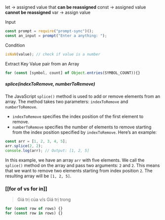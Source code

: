 let -> assigned value that **can be reassigned**
const -> assigned value **cannot be reassigned** 
var -> assign value

Input
```js
const prompt = require("prompt-sync")();
const an_input = prompt("Enter a anything: ");
```

Condition
```js
isNaN(value); // check if value is a number
```

Extract Key Value pair from an Array
```js
for (const [symbol, count] of Object.entries(SYMBOL_COUNT)){}
```


##### splice(indexToRemove, numberToRemove)
The JavaScript `splice()` method is used to add or remove elements from an array. The method takes two parameters: `indexToRemove` and `numberToRemove`.
- `indexToRemove` specifies the index position of the first element to remove.
- `numberToRemove` specifies the number of elements to remove starting from the index position specified by `indexToRemove`.
Here’s an example:
```javascript
const arr = [1, 2, 3, 4, 5];
arr.splice(2, 2);
console.log(arr); // Output: [1, 2, 5]
```

In this example, we have an array `arr` with five elements. We call the `splice()` method on the array and pass two arguments: `2` and `2`. This means that we want to remove two elements starting from index position `2`. The resulting array will be `[1, 2, 5]`.


### [[for of vs for in]] 
> Giá trị của v/s Giá trị trong
```js
for (const row of rows) {}
for (const row in rows) {}
```


